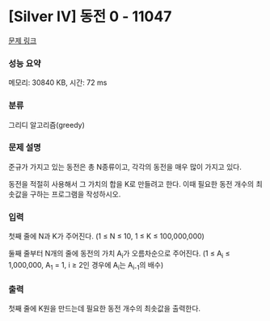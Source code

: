 # [Silver IV] 동전 0 - 11047 

[문제 링크](https://www.acmicpc.net/problem/11047) 

### 성능 요약

메모리: 30840 KB, 시간: 72 ms

### 분류

그리디 알고리즘(greedy)

### 문제 설명

<p style="user-select: auto;">준규가 가지고 있는 동전은 총 N종류이고, 각각의 동전을 매우 많이 가지고 있다.</p>

<p style="user-select: auto;">동전을 적절히 사용해서 그 가치의 합을 K로 만들려고 한다. 이때 필요한 동전 개수의 최솟값을 구하는 프로그램을 작성하시오.</p>

### 입력 

 <p style="user-select: auto;">첫째 줄에 N과 K가 주어진다. (1 ≤ N ≤ 10, 1 ≤ K ≤ 100,000,000)</p>

<p style="user-select: auto;">둘째 줄부터 N개의 줄에 동전의 가치 A<sub style="user-select: auto;">i</sub>가 오름차순으로 주어진다. (1 ≤ A<sub style="user-select: auto;">i</sub> ≤ 1,000,000, A<sub style="user-select: auto;">1</sub> = 1, i ≥ 2인 경우에 A<sub style="user-select: auto;">i</sub>는 A<sub style="user-select: auto;">i-1</sub>의 배수)</p>

### 출력 

 <p style="user-select: auto;">첫째 줄에 K원을 만드는데 필요한 동전 개수의 최솟값을 출력한다.</p>

